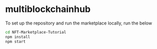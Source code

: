 # multiblockchainhub

To set up the repository and run the marketplace locally, run the below

```bash
cd NFT-Marketplace-Tutorial
npm install
npm start
